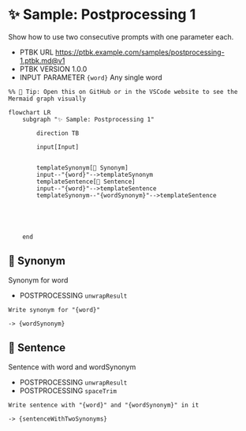 # ✨ Sample: Postprocessing 1

Show how to use two consecutive prompts with one parameter each.

-   PTBK URL https://ptbk.example.com/samples/postprocessing-1.ptbk.md@v1
-   PTBK VERSION 1.0.0
-   INPUT  PARAMETER `{word}` Any single word

<!--Graph-->
<!-- ⚠️ WARNING: This section was auto-generated -->
```mermaid
%% 🔮 Tip: Open this on GitHub or in the VSCode website to see the Mermaid graph visually

flowchart LR
    subgraph "✨ Sample: Postprocessing 1"

        direction TB

        input[Input]


        templateSynonym[💬 Synonym]
        input--"{word}"-->templateSynonym
        templateSentence[💬 Sentence]
        input--"{word}"-->templateSentence
        templateSynonym--"{wordSynonym}"-->templateSentence





    end
```
<!--/Graph-->

## 💬 Synonym

Synonym for word

-   POSTPROCESSING `unwrapResult`

```text
Write synonym for "{word}"
```

`-> {wordSynonym}`

## 💬 Sentence

Sentence with word and wordSynonym

-   POSTPROCESSING `unwrapResult`
-   POSTPROCESSING `spaceTrim`

```text
Write sentence with "{word}" and "{wordSynonym}" in it
```

`-> {sentenceWithTwoSynonyms}`
